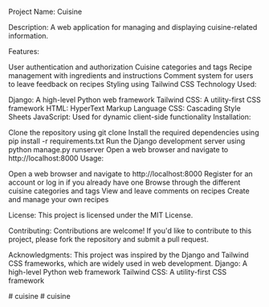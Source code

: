 Project Name: Cuisine

Description: A web application for managing and displaying cuisine-related information.

Features:

User authentication and authorization
Cuisine categories and tags
Recipe management with ingredients and instructions
Comment system for users to leave feedback on recipes
Styling using Tailwind CSS
Technology Used:

Django: A high-level Python web framework
Tailwind CSS: A utility-first CSS framework
HTML: HyperText Markup Language
CSS: Cascading Style Sheets
JavaScript: Used for dynamic client-side functionality
Installation:

Clone the repository using git clone
Install the required dependencies using pip install -r requirements.txt
Run the Django development server using python manage.py runserver
Open a web browser and navigate to http://localhost:8000
Usage:

Open a web browser and navigate to http://localhost:8000
Register for an account or log in if you already have one
Browse through the different cuisine categories and tags
View and leave comments on recipes
Create and manage your own recipes

License:
This project is licensed under the MIT License.

Contributing:
Contributions are welcome! If you'd like to contribute to this project, please fork the repository and submit a pull request.

Acknowledgments:
This project was inspired by the Django and Tailwind CSS frameworks, which are widely used in web development.
Django: A high-level Python web framework
Tailwind CSS: A utility-first CSS framework

#   c u i s i n e  
 #   c u i s i n e  
 